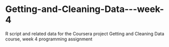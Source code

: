 # Getting-and-Cleaning-Data---week-4
R script and related data for the Coursera project Getting and Cleaning Data course, week 4 programming assignment
